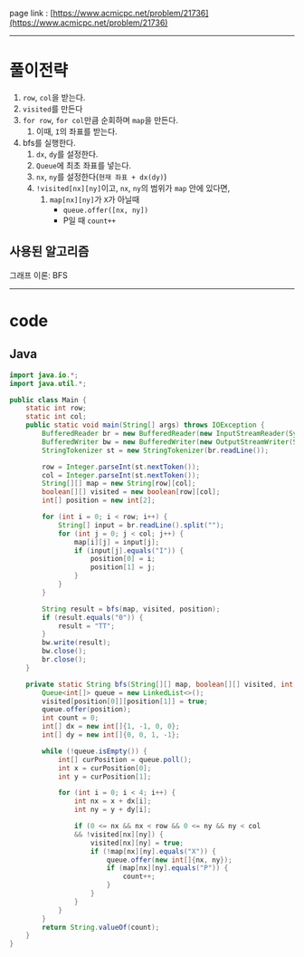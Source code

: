 page link : [https://www.acmicpc.net/problem/21736](https://www.acmicpc.net/problem/21736)

---

# 풀이전략

1. `row`, `col`을 받는다.
2. `visited`를 만든다
3. `for row`, `for col`만큼 순회하며 `map`을 만든다.
    1. 이때, `I`의 좌표를 받는다.
4. bfs를 실행한다.
    1. `dx`, `dy`를 설정한다.
    2. `Queue`에 최초 좌표를 넣는다.
    3. `nx`, `ny`를 설정한다(`현재 좌표 + dx(dy)`)
    4. `!visited[nx][ny]`이고, `nx`, `ny`의 범위가 `map` 안에 있다면,
        1. `map[nx][ny]`가 `X`가 아닐때
            - `queue.offer([nx, ny])`
            - P일 때 `count++`

## 사용된 알고리즘

그래프 이론: BFS

---

# code

## Java

```java
import java.io.*;
import java.util.*;

public class Main {
    static int row;
    static int col;
    public static void main(String[] args) throws IOException {
        BufferedReader br = new BufferedReader(new InputStreamReader(System.in));
        BufferedWriter bw = new BufferedWriter(new OutputStreamWriter(System.out));
        StringTokenizer st = new StringTokenizer(br.readLine());

        row = Integer.parseInt(st.nextToken());
        col = Integer.parseInt(st.nextToken());
        String[][] map = new String[row][col];
        boolean[][] visited = new boolean[row][col];
        int[] position = new int[2];

        for (int i = 0; i < row; i++) {
            String[] input = br.readLine().split("");
            for (int j = 0; j < col; j++) {
                map[i][j] = input[j];
                if (input[j].equals("I")) {
                    position[0] = i;
                    position[1] = j;
                }
            }
        }

        String result = bfs(map, visited, position);
        if (result.equals("0")) {
            result = "TT";
        }
        bw.write(result);
        bw.close();
        br.close();
    }

    private static String bfs(String[][] map, boolean[][] visited, int[] position) {
        Queue<int[]> queue = new LinkedList<>();
        visited[position[0]][position[1]] = true;
        queue.offer(position);
        int count = 0;
        int[] dx = new int[]{1, -1, 0, 0};
        int[] dy = new int[]{0, 0, 1, -1};

        while (!queue.isEmpty()) {
            int[] curPosition = queue.poll();
            int x = curPosition[0];
            int y = curPosition[1];

            for (int i = 0; i < 4; i++) {
                int nx = x + dx[i];
                int ny = y + dy[i];

                if (0 <= nx && nx < row && 0 <= ny && ny < col
                && !visited[nx][ny]) {
                    visited[nx][ny] = true;
                    if (!map[nx][ny].equals("X")) {
                        queue.offer(new int[]{nx, ny});
                        if (map[nx][ny].equals("P")) {
                            count++;
                        }
                    }
                }
            }
        }
        return String.valueOf(count);
    }
}

```
